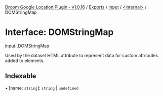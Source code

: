 [Droom Google Location Plugin - v1.0.16](../README.md) / [Exports](../modules.md) / [input](../modules/input.md) / [<internal\>](../modules/input._internal_.md) / DOMStringMap

# Interface: DOMStringMap

[input](../modules/input.md).[<internal>](../modules/input._internal_.md).DOMStringMap

Used by the dataset HTML attribute to represent data for custom attributes added to elements.

## Indexable

▪ [name: `string`]: `string` \| `undefined`
